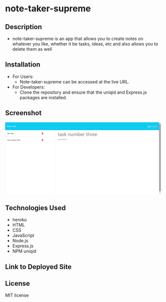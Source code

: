 # note-taker-supreme

## Description
- note-taker-supreme is an app that allows you to create notes on whatever you like, whether it be
  tasks, ideas, etc and also allows you to delete them as well

## Installation
- For Users:
   - Note-taker-supreme can be accessed at the live URL.
- For Developers:
   - Clone the repository and ensure that the uniqid and Express.js packages are installed.

## Screenshot
![](./notes.png)

## Technologies Used
- heroku
- HTML
- CSS
- JavaScript
- Node.js
- Express.js
- NPM uniqid

## Link to Deployed Site

## License

MIT license
